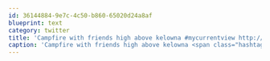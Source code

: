 ```yaml
---
id: 36144884-9e7c-4c50-b860-65020d24a8af
blueprint: text
category: twitter
title: 'Campfire with friends high above kelowna #mycurrentview http://twitpic.com/16x41l'
caption: 'Campfire with friends high above kelowna <span class="hashtag hashtag_local">#<a href="http://tweettemp.darylchymko.ca/?tag=mycurrentview">mycurrentview</a> http://twitpic.com/16x41l'
---
```

